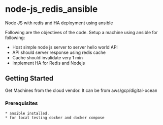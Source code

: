 # node-js_redis_ansible
Node JS with redis and HA deployment using ansible

Following are the objectives of the code.
Setup a machine using ansible for following:
- Host simple node js server to server hello world API
- API should server response using redis cache
- Cache should invalidate very 1 min
- Implement HA for Redis and Nodejs

## Getting Started

Get Machines from the cloud vendor. It can be from aws/gcp/digital-ocean

### Prerequisites


```
* ansible installed.
* for local testing docker and docker compose
```

